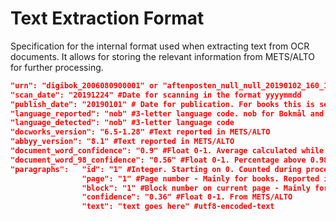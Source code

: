# Text Extraction Format
Specification for the internal format used when extracting text from OCR documents. It allows for storing the relevant information from METS/ALTO for further processing.

```json
"urn": "digibok_2006080900001" or "aftenposten_null_null_20190102_160_1_1-2_007_bilag_ARTICLE316" # The original digibook id
"scan_date": "20191224" #Date for scanning in the format yyyymmdd
"publish_date": "20190101" # Date for publication. For books this is set to 01.01 for the publication year
"language_reported": "nob" #3-letter language code. nob for Bokmål and nno for Nynorsk. Only reported for books in METS/ALTO. 
"language_detected": "nob" #3-letter language code
"docworks_version": "6.5-1.28" #Text reported in METS/ALTO
"abbyy_version": "8.1" #Text reported in METS/ALTO
"document_word_confidence": "0.9" #Float 0-1. Average calculated while processing. 
"document_word_98_confidence": "0.56" #Float 0-1. Percentage above 0.98 confidence. Calculated while processing 
"paragraphs":   "id": "1" #Integer. Starting on 0. Counted during processing.
                "page": "1" #Page number - Mainly for books. Reported in METS/ALTO
                "block": "1" #Block number on current page - Mainly for books. Reported in METS/ALTO
                "confidence": "0.36" #Float 0-1. From METS/ALTO
                "text": "text goes here" #utf8-encoded-text
```



